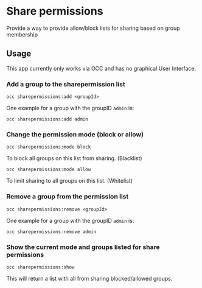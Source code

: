 # Share permissions
Provide a way to provide allow/block lists for sharing based on group membership

## Usage
This app currently only works via OCC and has no graphical User Interface.

### Add a group to the sharepermission list
`occ sharepermissions:add <groupId>`

One example for a group with the groupID `admin` is:

`occ sharepermissions:add admin`

### Change the permission mode (block or allow)
`occ sharepermissions:mode block`

To block all groups on this list from sharing. (Blacklist)

`occ sharepermissions:mode allow`

To limit sharing to all groups on this list. (Whitelist)

### Remove a group from the permission list
`occ sharepermissions:remove <groupId>`

One example for a group with the groupID `admin` is:

`occ sharepermissions:remove admin`

### Show the current mode and groups listed for share permissions
`occ sharepermissions:show`

This will return a list with all from sharing blocked/allowed groups.
